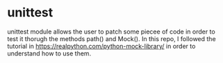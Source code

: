 # unittest

unittest module allows the user to patch some piecee of code in order to test it thorugh the methods
path() and Mock(). In this repo, I followed the tutorial in https://realpython.com/python-mock-library/
in order to understand how to use them.  
